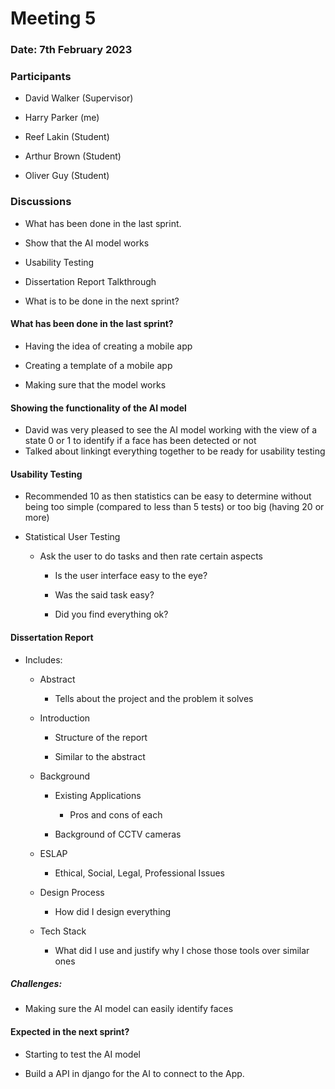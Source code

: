# Meeting 5

### Date: 7th February 2023

### Participants

- David Walker (Supervisor)

- Harry Parker (me)

- Reef Lakin (Student)

- Arthur Brown (Student)

- Oliver Guy (Student)

### Discussions

- What has been done in the last sprint.

- Show that the AI model works 

- Usability Testing

- Dissertation Report Talkthrough

- What is to be done in the next sprint?

#### What has been done in the last sprint?

- Having the idea of creating a mobile app

- Creating a template of a mobile app

- Making sure that the model works

#### Showing the functionality of the AI model

- David was very pleased to see the AI model working with the view of a state 0 or 1 to identify if a face has been detected or not
- Talked about linkingt everything together to be ready for usability testing

#### Usability Testing

- Recommended 10 as then statistics can be easy to determine without being too simple (compared to less than 5 tests) or too big (having 20 or more)

- Statistical User Testing
  
  - Ask the user to do tasks and then rate certain aspects 
    
    - Is the user interface easy to the eye?
    
    - Was the said task easy?
    
    - Did you find everything ok?

#### Dissertation Report

- Includes:
  
  - Abstract
    
    - Tells about the project and the problem it solves
  
  - Introduction
    
    - Structure of the report 
    
    - Similar to the abstract
  
  - Background
    
    - Existing Applications
      
      - Pros and cons of each
    
    - Background of CCTV cameras
  
  - ESLAP
    
    - Ethical, Social, Legal, Professional Issues
  
  - Design Process
    
    - How did I design everything
  
  - Tech Stack
    
    - What did I use and justify why I chose those tools over similar ones

##### Challenges:

  - Making sure the AI model can easily identify faces

#### Expected in the next sprint?

- Starting to test the AI model

- Build a API in django for the AI to connect to the App.
